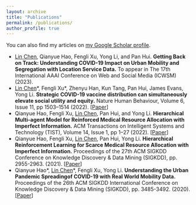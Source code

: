 ```yaml
---
layout: archive
title: "Publications"
permalink: /publications/
author_profile: true
---
```



You can also find my articles on [my Google Scholar profile](https://scholar.google.com/citations?user=uxaP8ZcAAAAJ&hl=en).
- <u>Lin Chen</u>, Qianyue Hao, Fengli Xu, Yong Li, and Pan Hui. **Getting Back on Track: Understanding COVID-19 Impact on Urban Mobility and Segregation with Location Service Data.** To appear in The 17th International AAAI Conference on Web and Social Media (ICWSM) (2023).
- <u>Lin Chen</u>\*, Fengli Xu\*, Zhenyu Han, Kun Tang, Pan Hui, James Evans, Yong Li. **Strategic COVID-19 vaccine distribution can simultaneously elevate social utility and equity.** Nature Human Behaviour, Volume 6, Issue 11, pp 1503–1514 (2022). \[[Paper](https://www.nature.com/articles/s41562-022-01429-0)\]
- Qianyue Hao, Fengli Xu, <u>Lin Chen</u>, Pan Hui, and Yong Li. **Hierarchical Multi-agent Model for Reinforced Medical Resource Allocation with Imperfect Information.** ACM Transactions on Intelligent Systems and Technology (TIST), Volume 14, Issue 1, pp 1–27 (2022). \[[Paper](https://doi.org/10.1145/3552436)\]
- Qianyue Hao, Fengli Xu, <u>Lin Chen</u>, Pan Hui, Yong Li. **Hierarchical Reinforcement Learning for Scarce Medical Resource Allocation with Imperfect Information.** Proceedings of the 27th ACM SIGKDD Conference on Knowledge Discovery & Data Mining (SIGKDD), pp. 2955-2963. (2021). \[[Paper](https://doi.org/10.1145/3447548.3467181)\]
- Qianyue Hao\*, <u>Lin Chen</u>\*, Fengli Xu, Yong Li. **Understanding the Urban Pandemic Spreadingof COVID-19 with Real World Mobility Data.** Proceedings of the 26th ACM SIGKDD International Conference on Knowledge Discovery & Data Mining (SIGKDD), pp. 3485-3492. (2020). \[[Paper](https://doi.org/10.1145/3394486.3412860)\]

